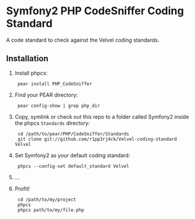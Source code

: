 Symfony2 PHP CodeSniffer Coding Standard
========================================

A code standard to check against the Velvel coding standards.

Installation
------------

1. Install phpcs:

        pear install PHP_CodeSniffer

2. Find your PEAR directory:

        pear config-show | grep php_dir

3. Copy, symlink or check out this repo to a folder called Symfony2 inside the
   phpcs `Standards` directory:

        cd /path/to/pear/PHP/CodeSniffer/Standards
        git clone git://github.com/r1pp3rj4ck/Velvel-coding-standard Velvel

4. Set Symfony2 as your default coding standard:

        phpcs --config-set default_standard Velvel

5. ...

6. Profit!

        cd /path/to/my/project
        phpcs
        phpcs path/to/my/file.php
